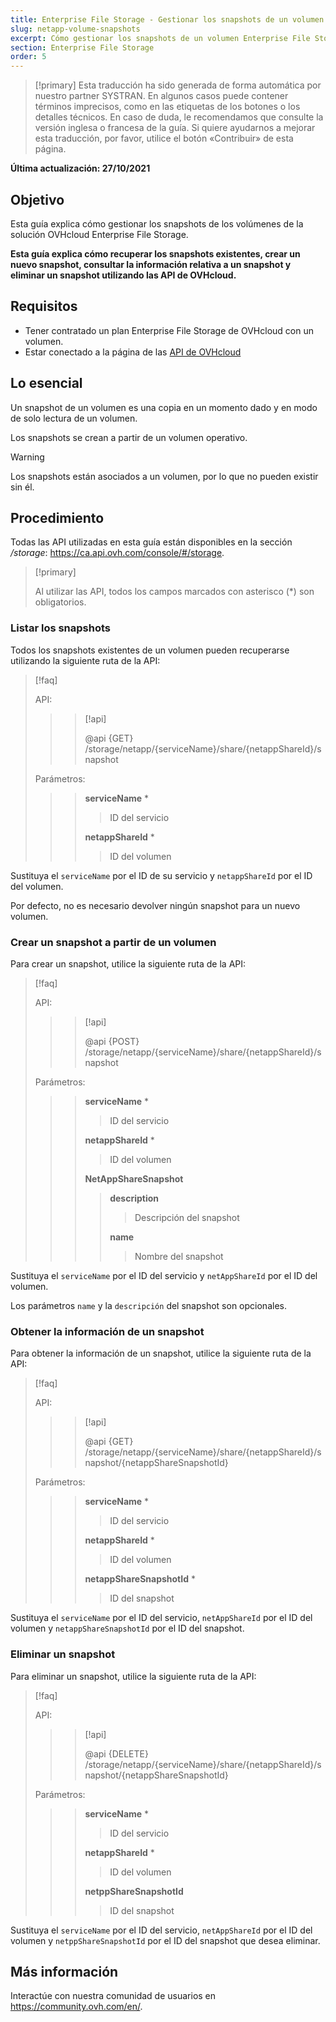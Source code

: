 ```yaml
---
title: Enterprise File Storage - Gestionar los snapshots de un volumen
slug: netapp-volume-snapshots
excerpt: Cómo gestionar los snapshots de un volumen Enterprise File Storage utilizando las API de OVHcloud
section: Enterprise File Storage
order: 5
---
```


> [!primary]
> Esta traducción ha sido generada de forma automática por nuestro partner SYSTRAN. En algunos casos puede contener términos imprecisos, como en las etiquetas de los botones o los detalles técnicos. En caso de duda, le recomendamos que consulte la versión inglesa o francesa de la guía. Si quiere ayudarnos a mejorar esta traducción, por favor, utilice el botón «Contribuir» de esta página.
>

**Última actualización: 27/10/2021**

## Objetivo

Esta guía explica cómo gestionar los snapshots de los volúmenes de la solución OVHcloud Enterprise File Storage.

**Esta guía explica cómo recuperar los snapshots existentes, crear un nuevo snapshot, consultar la información relativa a un snapshot y eliminar un snapshot utilizando las API de OVHcloud.**

## Requisitos

- Tener contratado un plan Enterprise File Storage de OVHcloud con un volumen.
- Estar conectado a la página de las [API de OVHcloud](https://ca.api.ovh.com/)

## Lo esencial

Un snapshot de un volumen es una copia en un momento dado y en modo de solo lectura de un volumen.

Los snapshots se crean a partir de un volumen operativo.

> [!warning]
>
> Los snapshots están asociados a un volumen, por lo que no pueden existir sin él.
>

## Procedimiento

Todas las API utilizadas en esta guía están disponibles en la sección */storage*: <https://ca.api.ovh.com/console/#/storage>.

> [!primary]
>
> Al utilizar las API, todos los campos marcados con asterisco (\*) son obligatorios.
>

### Listar los snapshots

Todos los snapshots existentes de un volumen pueden recuperarse utilizando la siguiente ruta de la API:

> [!faq]
>
> API:
>
>> > [!api]
>> >
>> > @api {GET} /storage/netapp/{serviceName}/share/{netappShareId}/snapshot
>>
>>
>
> Parámetros:
>
>> > **serviceName** *
>> >
>> >> ID del servicio
>> >
>> > **netappShareId** *
>> >
>> >> ID del volumen
>

Sustituya el `serviceName` por el ID de su servicio y `netappShareId` por el ID del volumen.

Por defecto, no es necesario devolver ningún snapshot para un nuevo volumen.

### Crear un snapshot a partir de un volumen

Para crear un snapshot, utilice la siguiente ruta de la API:

> [!faq]
>
> API:
>
>> > [!api]
>> >
>> > @api {POST} /storage/netapp/{serviceName}/share/{netappShareId}/snapshot
>> >
>>
>
> Parámetros:
>
>> > **serviceName** *
>> >
>> >> ID del servicio
>> >
>> > **netappShareId** *
>> >
>> >> ID del volumen
>> >
>> > **NetAppShareSnapshot**
>> >
>> >> **description**
>> >>
>> >> > Descripción del snapshot
>> >>
>> >> **name**
>> >>
>> >> > Nombre del snapshot
>

Sustituya el `serviceName` por el ID del servicio y `netAppShareId` por el ID del volumen.

Los parámetros `name` y la `descripción` del snapshot son opcionales.

### Obtener la información de un snapshot

Para obtener la información de un snapshot, utilice la siguiente ruta de la API:

> [!faq]
>
> API:
>
>> > [!api]
>> >
>> > @api {GET} /storage/netapp/{serviceName}/share/{netappShareId}/snapshot/{netappShareSnapshotId}
>>
>>
>
> Parámetros:
>
>> > **serviceName** *
>> >
>> >> ID del servicio
>> >
>> > **netappShareId** *
>> >
>> >> ID del volumen
>> >
>> > **netappShareSnapshotId** *
>> >
>> >> ID del snapshot
>

Sustituya el `serviceName` por el ID del servicio, `netAppShareId` por el ID del volumen y `netappShareSnapshotId` por el ID del snapshot.

### Eliminar un snapshot

Para eliminar un snapshot, utilice la siguiente ruta de la API:

> [!faq]
>
> API:
>
>> > [!api]
>> >
>> > @api {DELETE} /storage/netapp/{serviceName}/share/{netappShareId}/snapshot/{netappShareSnapshotId}
>>
>>
>
> Parámetros:
>
>> > **serviceName** *
>> >
>> >> ID del servicio
>> >
>> > **netappShareId** *
>> >
>> >> ID del volumen
>> >
>> > **netppShareSnapshotId**
>> >
>> >> ID del snapshot
>

Sustituya el `serviceName` por el ID del servicio, `netAppShareId` por el ID del volumen y `netppShareSnapshotId` por el ID del snapshot que desea eliminar.

## Más información

Interactúe con nuestra comunidad de usuarios en <https://community.ovh.com/en/>.
